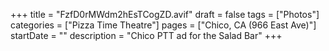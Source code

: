 +++
title = "FzfD0rMWdm2hEsTCogZD.avif"
draft = false
tags = ["Photos"]
categories = ["Pizza Time Theatre"]
pages = ["Chico, CA (966 East Ave)"]
startDate = ""
description = "Chico PTT ad for the Salad Bar"
+++
